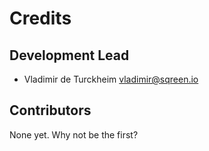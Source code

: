 # Credits

## Development Lead

* Vladimir de Turckheim <vladimir@sqreen.io>

## Contributors

None yet. Why not be the first?
